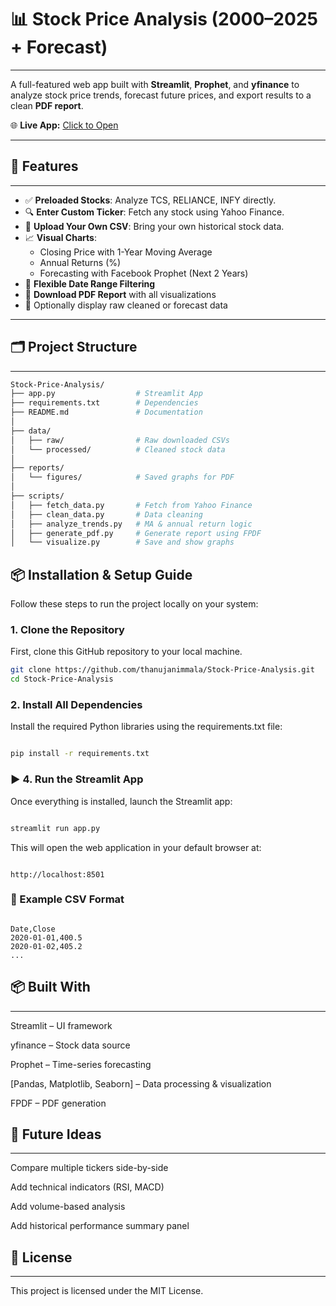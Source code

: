 # 📊 Stock Price Analysis (2000–2025 + Forecast)
---

A full-featured web app built with **Streamlit**, **Prophet**, and **yfinance** to analyze stock price trends, forecast future prices, and export results to a clean **PDF report**.

🌐 **Live App:** [Click to Open](https://stock-price-analysis-7x6q.onrender.com/)

---

## 📌 Features
---

- ✅ **Preloaded Stocks**: Analyze TCS, RELIANCE, INFY directly.
- 🔍 **Enter Custom Ticker**: Fetch any stock using Yahoo Finance.
- 📂 **Upload Your Own CSV**: Bring your own historical stock data.
- 📈 **Visual Charts**:
  - Closing Price with 1-Year Moving Average
  - Annual Returns (%)
  - Forecasting with Facebook Prophet (Next 2 Years)
- 📅 **Flexible Date Range Filtering**
- 🧾 **Download PDF Report** with all visualizations
- 🧼 Optionally display raw cleaned or forecast data

---

## 🗂️ Project Structure
---
```bash
Stock-Price-Analysis/
├── app.py                  # Streamlit App
├── requirements.txt        # Dependencies
├── README.md               # Documentation
│
├── data/
│   ├── raw/                # Raw downloaded CSVs
│   └── processed/          # Cleaned stock data
│
├── reports/
│   └── figures/            # Saved graphs for PDF
│
├── scripts/
│   ├── fetch_data.py       # Fetch from Yahoo Finance
│   ├── clean_data.py       # Data cleaning
│   ├── analyze_trends.py   # MA & annual return logic
│   ├── generate_pdf.py     # Generate report using FPDF
│   └── visualize.py        # Save and show graphs
```
## 📦 Installation & Setup Guide

Follow these steps to run the project locally on your system:

###  1. Clone the Repository

First, clone this GitHub repository to your local machine.

```bash
git clone https://github.com/thanujanimmala/Stock-Price-Analysis.git
cd Stock-Price-Analysis
```

### 2. Install All Dependencies
Install the required Python libraries using the requirements.txt file:

```bash

pip install -r requirements.txt
```

### ▶️ 4. Run the Streamlit App
Once everything is installed, launch the Streamlit app:

```bash

streamlit run app.py
```
This will open the web application in your default browser at:

```arduino

http://localhost:8501
```
### 📄 Example CSV Format
```csv

Date,Close
2020-01-01,400.5
2020-01-02,405.2
...
```


## 📦 Built With
---

Streamlit – UI framework

yfinance – Stock data source

Prophet – Time-series forecasting

[Pandas, Matplotlib, Seaborn] – Data processing & visualization

FPDF – PDF generation


## 🧠 Future Ideas
---

Compare multiple tickers side-by-side

Add technical indicators (RSI, MACD)

Add volume-based analysis

Add historical performance summary panel

## 📜 License
---
This project is licensed under the MIT License.
